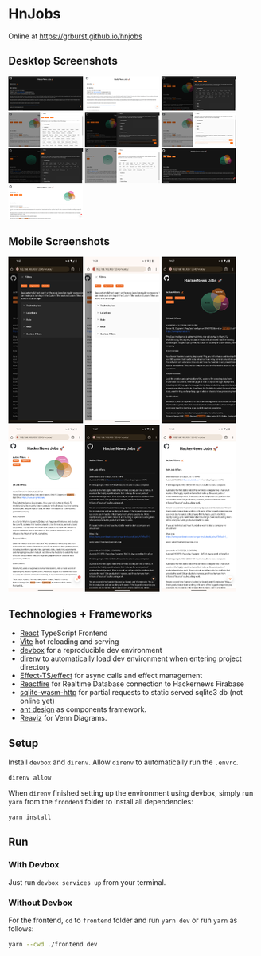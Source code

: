 # HnJobs

Online at https://grburst.github.io/hnjobs

## Desktop Screenshots

<p float="left">
<img src="https://github.com/grburst/hnjobs/blob/update-readme/doc/assets/screenshots/HackerNews_Jobs-grburst.github.io-startpage_dm.png?raw=true" alt="startpage dark mode" width="150px" />
 <img src="https://github.com/grburst/hnjobs/blob/update-readme/doc/assets/screenshots/HackerNews_Jobs-grburst.github.io-startpage_lm.png?raw=true" alt="startpage light mode" width="150px" />
 <img src="https://github.com/grburst/hnjobs/blob/update-readme/doc/assets/screenshots/HackerNews_Jobs-grburst.github.io-3_active_filters_dm.png?raw=true" alt="3 active filters in dark mode" width="150px" />
 <img src="https://github.com/grburst/hnjobs/blob/update-readme/doc/assets/screenshots/HackerNews_Jobs-grburst.github.io-3_active_filters_lm.png?raw=true" alt="3 active filters in light mode" width="150px" />
 <img src="https://github.com/grburst/hnjobs/blob/update-readme/doc/assets/screenshots/HackerNews_Jobs-grburst.github.io-custom_filters_dm.png?raw=true" alt="custom filters in dark mode" width="150px" />
 <img src="https://github.com/grburst/hnjobs/blob/update-readme/doc/assets/screenshots/HackerNews_Jobs-grburst.github.io-custom_filters_lm.png?raw=true" alt="custom filters in light mode" width="150px" />
 <img src="https://github.com/grburst/hnjobs/blob/update-readme/doc/assets/screenshots/HackerNews_Jobs-grburst.github.io-single_filter_dm.png?raw=true" alt="single filter active in dark mode" width="150px" />
 <img src="https://github.com/grburst/hnjobs/blob/update-readme/doc/assets/screenshots/HackerNews_Jobs-grburst.github.io-single_filter_lm.png?raw=true" alt="single filter active in light mode" width="150px" />
 <img src="https://github.com/grburst/hnjobs/blob/update-readme/doc/assets/screenshots/HackerNews_Jobs-grburst.github.io-3_active_filters_startpage_dm.png?raw=true" alt="3 active filters startpage view in dark mode" width="150px" />
 <img src="https://github.com/grburst/hnjobs/blob/update-readme/doc/assets/screenshots/HackerNews_Jobs-grburst.github.io-3_active_filters_startpage_lm.png?raw=true" alt="3 active filters startpage view in light mode" width="150px" />
</p>

## Mobile Screenshots

<p float="left">
 <img src="https://github.com/grburst/hnjobs/blob/update-readme/doc/assets/screenshots/mobile_3filters_dm.png?raw=true" alt="mobile 3 filters active in dark mode" width="150px" />
 <img src="https://github.com/grburst/hnjobs/blob/update-readme/doc/assets/screenshots/mobile_3filters_lm.png?raw=true" alt="mobile 3 filters active in light mode" width="150px" />
 <img src="https://github.com/grburst/hnjobs/blob/update-readme/doc/assets/screenshots/mobile_3filters-startpage_dm.png?raw=true" alt="mobile 3 filters startpage view in dark mode" width="150px" />
 <img src="https://github.com/grburst/hnjobs/blob/update-readme/doc/assets/screenshots/mobile_3filters-startpage_lm.png?raw=true" alt="mobile 3 filters startpage view in light mode" width="150px" />
 <img src="https://github.com/grburst/hnjobs/blob/update-readme/doc/assets/screenshots/mobile_startpage_dm.png?raw=true" alt="mobile startpage dark mode" width="150px" />
 <img src="https://github.com/grburst/hnjobs/blob/update-readme/doc/assets/screenshots/mobile_startpage_lm.png?raw=true" alt="mobile startpage light mode" width="150px" />
</p>


## Technologies + Frameworks

- [React](https://react.dev/) TypeScript Frontend
- [Vite](https://vitejs.dev/) hot reloading and serving
- [devbox](https://github.com/jetify-com/devbox) for a reproducible dev environment
- [direnv](https://github.com/direnv/direnv) to automatically load dev environment when entering project directory
- [Effect-TS/effect](https://github.com/Effect-TS/effect) for async calls and effect management
- [Reactfire](https://github.com/FirebaseExtended/reactfire/blob/main/docs/quickstart.md) for Realtime Database connection to Hackernews Firabase
- [sqlite-wasm-http](https://github.com/mmomtchev/sqlite-wasm-http#readme) for partial requests to static served sqlite3 db (not online yet)
- [ant design](https://github.com/ant-design/ant-design) as components framework.
- [Reaviz](https://github.com/reaviz/reaviz) for Venn Diagrams.

## Setup

Install `devbox` and `direnv`.
Allow `direnv` to automatically run the `.envrc`.

```bash
direnv allow
```

When `direnv` finished setting up the environment using devbox, simply run `yarn` from the `frondend` folder to install all dependencies:
```bash
yarn install
```

## Run

### With Devbox
Just run `devbox services up` from your terminal.

### Without Devbox

For the frontend, `cd` to `frontend` folder and run `yarn dev` or run `yarn` as follows:
```bash
yarn --cwd ./frontend dev
```
